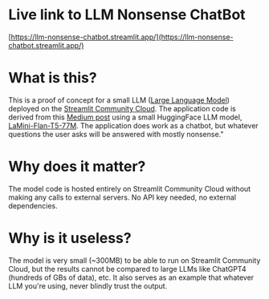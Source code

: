 # Live link to LLM Nonsense ChatBot
[https://llm-nonsense-chatbot.streamlit.app/](https://llm-nonsense-chatbot.streamlit.app/)

# What is this?

This is a proof of concept for a small LLM ([Large Language Model](https://en.wikipedia.org/wiki/Large_language_model)) deployed on the [Streamlit Community Cloud](https://streamlit.io/cloud). The application code is derived from this [Medium post](https://artificialcorner.com/say-goodbye-to-openai-create-a-chatbot-on-your-local-pc-part-2-104c8887d802) using a small HuggingFace LLM model, [LaMini-Flan-T5-77M](https://huggingface.co/MBZUAI/LaMini-Flan-T5-77M/tree/main). The application does work as a chatbot, but whatever questions the user asks will be answered with mostly nonsense."

# Why does it matter?
The model code is hosted entirely on Streamlit Community Cloud without making any calls to external servers. No API key needed, no external dependencies.

# Why is it useless?
The model is very small (~300MB) to be able to run on Streamlit Community Cloud, but the results cannot be compared to large LLMs like ChatGPT4 (hundreds of GBs of data), etc. It also serves as an example that whatever LLM you're using, never blindly trust the output.
